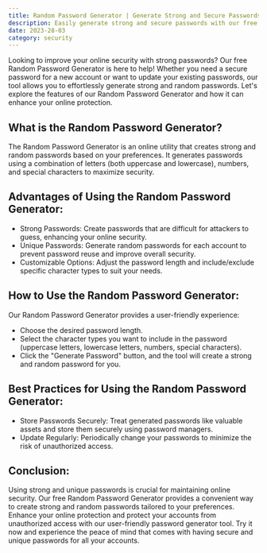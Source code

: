 ```yaml
---
title: Random Password Generator | Generate Strong and Secure Passwords
description: Easily generate strong and secure passwords with our free Random Password Generator! Enhance your online security and protect your accounts using our user-friendly password generator tool.
date: 2023-28-03
category: security
---
```


Looking to improve your online security with strong passwords? Our free Random Password Generator is here to help! Whether you need a secure password for a new account or want to update your existing passwords, our tool allows you to effortlessly generate strong and random passwords. Let's explore the features of our Random Password Generator and how it can enhance your online protection.

## What is the Random Password Generator?

The Random Password Generator is an online utility that creates strong and random passwords based on your preferences. It generates passwords using a combination of letters (both uppercase and lowercase), numbers, and special characters to maximize security.

## Advantages of Using the Random Password Generator:

- Strong Passwords: Create passwords that are difficult for attackers to guess, enhancing your online security.
- Unique Passwords: Generate random passwords for each account to prevent password reuse and improve overall security.
- Customizable Options: Adjust the password length and include/exclude specific character types to suit your needs.

## How to Use the Random Password Generator:

Our Random Password Generator provides a user-friendly experience:
- Choose the desired password length.
- Select the character types you want to include in the password (uppercase letters, lowercase letters, numbers, special characters).
- Click the "Generate Password" button, and the tool will create a strong and random password for you.

## Best Practices for Using the Random Password Generator:

- Store Passwords Securely: Treat generated passwords like valuable assets and store them securely using password managers.
- Update Regularly: Periodically change your passwords to minimize the risk of unauthorized access.

## Conclusion:

Using strong and unique passwords is crucial for maintaining online security. Our free Random Password Generator provides a convenient way to create strong and random passwords tailored to your preferences. Enhance your online protection and protect your accounts from unauthorized access with our user-friendly password generator tool. Try it now and experience the peace of mind that comes with having secure and unique passwords for all your accounts.
